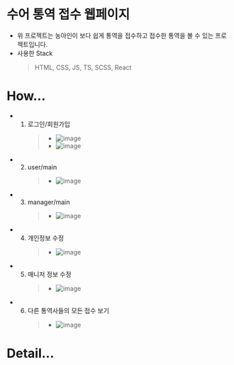 # 수어 통역 접수 웹페이지

- 위 프로젝트는 농아인이 보다 쉽게 통역을 접수하고 접수한 통역을 볼 수 있는 프로젝트입니다.
- 사용한 Stack
  > HTML, CSS, JS, TS, SCSS, React

# How...

- 1. 로그인/회원가입
     > - ![image](https://user-images.githubusercontent.com/57670160/134324418-df450fe8-ffb2-452a-93dc-4d79e5f6be36.png)
     > - ![image](https://user-images.githubusercontent.com/57670160/134324503-8f52c294-f582-4e4c-9fc8-1a09eec80067.png)
- 2. user/main
     > - ![image](https://user-images.githubusercontent.com/57670160/134324584-b2b8c5ac-1a14-4fe0-8736-eb389fbb630c.png)
- 3. manager/main
     > - ![image](https://user-images.githubusercontent.com/57670160/134324783-629b1be3-1451-47ee-bd5d-f1c16cf92101.png)
- 4. 개인정보 수정
     > - ![image](https://user-images.githubusercontent.com/57670160/134325690-52e28555-5d9f-443c-8f8e-771f91255ca3.png)
- 5. 매니저 정보 수정
     > - ![image](https://user-images.githubusercontent.com/57670160/134326085-ddbfcf84-6135-4eaf-b6e2-1935f26e2baa.png)
- 6. 다른 통역사들의 모든 접수 보기
     > - ![image](https://user-images.githubusercontent.com/57670160/134324849-34aa5635-a421-40ec-9add-872ff09c2f00.png)

# Detail...

